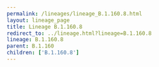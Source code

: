 ```yaml
---
permalink: /lineages/lineage_B.1.160.8.html
layout: lineage_page
title: Lineage B.1.160.8
redirect_to: ../lineage.html?lineage=B.1.160.8
lineage: B.1.160.8
parent: B.1.160
children: ['B.1.160.8']
---
```

